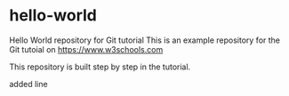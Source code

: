 # hello-world
Hello World repository for Git tutorial
This is an example repository for the Git tutoial on https://www.w3schools.com

This repository is built step by step in the tutorial. 

added line
